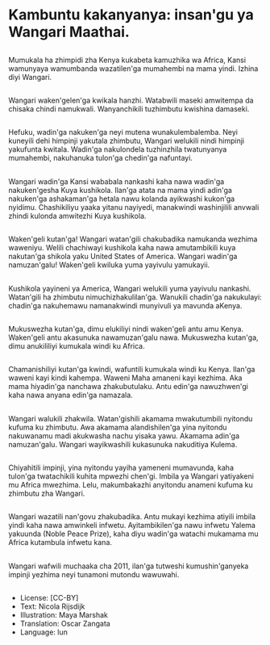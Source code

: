 # Kambuntu kakanyanya: insan'gu ya Wangari Maathai.

##
Mumukala ha zhimpidi zha Kenya kukabeta kamuzhika wa Africa, Kansi wamunyaya wamumbanda wazatilen'ga mumahembi na mama yindi. Izhina diyi Wangari.

##
Wangari waken'gelen'ga kwikala hanzhi. Watabwili maseki amwitempa da chisaka chindi namukwali. Wanyanchikili tuzhimbutu kwishina damaseki.

##
Hefuku, wadin'ga nakuken'ga neyi mutena wunakulembalemba. Neyi kuneyili dehi himpinji yakutala zhimbutu, Wangari welukili nindi himpinji yakufunta kwitala. Wadin'ga nakulondela tuzhinzhila twatunyanya mumahembi, nakuhanuka tulon'ga chedin'ga nafuntayi.

##
Wangari wadin'ga Kansi wababala nankashi kaha nawa wadin'ga nakuken'gesha Kuya kushikola. Ilan'ga atata na mama yindi adin'ga nakuken'ga ashakaman'ga hetala nawu kolanda ayikwashi kukon'ga nyidimu. Chashikiliyu yaaka yitanu nayiyedi, manakwindi washinjilili anvwali zhindi kulonda amwitezhi Kuya kushikola.

##
Waken'geli kutan'ga! Wangari watan'gili chakubadika namukanda wezhima waweniyu. Welili chachiwayi kushikola kaha nawa amutambikili kuya nakutan'ga shikola yaku United States of America. Wangari wadin'ga namuzan'galu! Waken'geli kwiluka yuma yayivulu yamukayii.

##
Kushikola yayineni ya America, Wangari welukili yuma yayivulu nankashi. Watan'gili ha zhimbutu nimuchizhakulilan'ga. Wanukili chadin'ga nakukulayi: chadin'ga nakuhemawu namanakwindi munyivuli ya mavunda aKenya.

##
Mukuswezha kutan'ga, dimu elukiliyi nindi waken'geli antu amu Kenya. Waken'geli antu akasunuka nawamuzan'galu nawa. Mukuswezha kutan'ga, dimu anukililiyi kumukala windi ku Africa.

##
Chamanishiliyi kutan'ga kwindi, wafuntili kumukala windi ku Kenya. Ilan'ga waweni kayi kindi kahempa. Waweni Maha amaneni kayi kezhima. Aka mama hiyadin'ga nanchawa zhakubutulaku. Antu edin'ga nawuzhwen'gi kaha nawa anyana edin'ga namazala.

##
Wangari walukili zhakwila. Watan'gishili akamama mwakutumbili nyitondu kufuma ku zhimbutu. Awa akamama alandishilen'ga yina nyitondu nakuwanamu madi akukwasha nachu yisaka yawu. Akamama adin'ga namuzan'galu. Wangari wayikwashili kukasunuka nakuditiya Kulema.

##
Chiyahitili impinji, yina nyitondu yayiha yameneni mumavunda, kaha tulon'ga twatachikili kuhita mpwezhi chen'gi. Imbila ya Wangari yatiyakeni mu Africa mwezhima. Lelu, makumbakazhi anyitondu anameni kufuma ku zhimbutu zha Wangari.

##
Wangari wazatili nan'govu zhakubadika. Antu mukayi kezhima atiyili imbila yindi kaha nawa amwinkeli infwetu. Ayitambikilen'ga nawu infwetu Yalema yakuunda (Noble Peace Prize), kaha diyu wadin'ga watachi mukamama mu Africa kutambula infwetu kana.

##
Wangari wafwili muchaaka cha 2011, ilan'ga tutweshi kumushin'ganyeka impinji yezhima neyi tunamoni mutondu wawuwahi.

##
* License: [CC-BY]
* Text: Nicola Rijsdijk
* Illustration: Maya Marshak
* Translation: Oscar Zangata
* Language: lun

